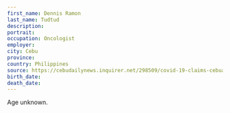```yaml
---
first_name: Dennis Ramon
last_name: Tudtud
description: 
portrait: 
occupation: Oncologist
employer: 
city: Cebu
province: 
country: Philippines
source: https://cebudailynews.inquirer.net/298509/covid-19-claims-cebuano-oncologists-life
birth_date: 
death_date: 
---
```


Age unknown.